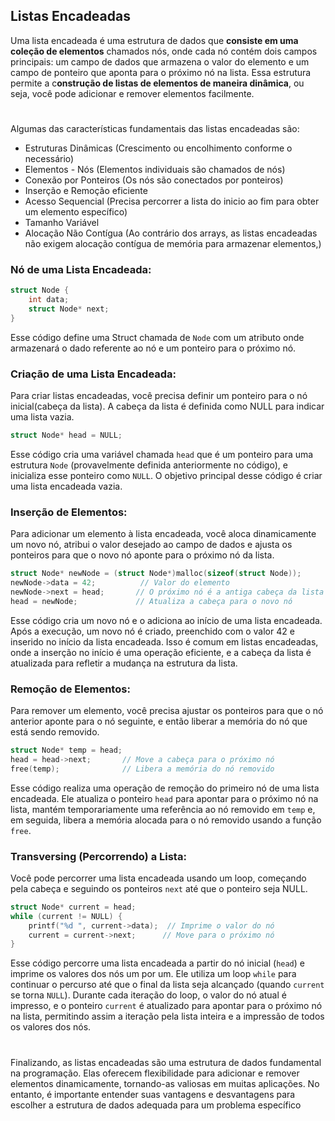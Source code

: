 ## Listas Encadeadas

Uma lista encadeada é uma estrutura de dados que **consiste em uma coleção de elementos** chamados nós, onde cada nó contém dois campos principais: um campo de dados que armazena o valor do elemento e um campo de ponteiro que aponta para o próximo nó na lista. Essa estrutura permite a c**onstrução de listas de elementos de maneira dinâmica**, ou seja, você pode adicionar e remover elementos facilmente.

#

Algumas das características fundamentais das listas encadeadas são:

* Estruturas Dinâmicas (Crescimento ou encolhimento conforme o necessário)
* Elementos - Nós (Elementos individuais são chamados de nós)
* Conexão por Ponteiros (Os nós são conectados por ponteiros)
* Inserção e Remoção eficiente
* Acesso Sequencial (Precisa percorrer a lista do inicio ao fim para obter um elemento específico)
* Tamanho Variável
* Alocação Não Contígua (Ao contrário dos arrays, as listas encadeadas não exigem alocação contígua de memória para armazenar elementos,)


### Nó de uma Lista Encadeada:

```c
struct Node {
    int data;
    struct Node* next;
}
```

Esse código define uma Struct chamada de `Node` com um atributo onde armazenará o dado referente ao nó e um ponteiro para o próximo nó. 

### Criação de uma Lista Encadeada:

Para criar listas encadeadas, você precisa definir um ponteiro para o nó inicial(cabeça da lista). A cabeça da lista é definida como NULL para indicar uma lista vazia.

```c
struct Node* head = NULL;
```

Esse código cria uma variável chamada `head` que é um ponteiro para uma estrutura `Node` (provavelmente definida anteriormente no código), e inicializa esse ponteiro como `NULL`. O objetivo principal desse código é criar uma lista encadeada vazia.


### Inserção de Elementos:

Para adicionar um elemento à lista encadeada, você aloca dinamicamente um novo nó, atribui o valor desejado ao campo de dados e ajusta os ponteiros para que o novo nó aponte para o próximo nó da lista.

```c
struct Node* newNode = (struct Node*)malloc(sizeof(struct Node));
newNode->data = 42;          // Valor do elemento
newNode->next = head;       // O próximo nó é a antiga cabeça da lista
head = newNode;             // Atualiza a cabeça para o novo nó
```

Esse código cria um novo nó e o adiciona ao início de uma lista encadeada. Após a execução, um novo nó é criado, preenchido com o valor 42 e inserido no início da lista encadeada. Isso é comum em listas encadeadas, onde a inserção no início é uma operação eficiente, e a cabeça da lista é atualizada para refletir a mudança na estrutura da lista.

### Remoção de Elementos:

Para remover um elemento, você precisa ajustar os ponteiros para que o nó anterior aponte para o nó seguinte, e então liberar a memória do nó que está sendo removido.

```c
struct Node* temp = head;
head = head->next;       // Move a cabeça para o próximo nó
free(temp);              // Libera a memória do nó removido
```

Esse código realiza uma operação de remoção do primeiro nó de uma lista encadeada. Ele atualiza o ponteiro `head` para apontar para o próximo nó na lista, mantém temporariamente uma referência ao nó removido em `temp` e, em seguida, libera a memória alocada para o nó removido usando a função `free`.

### Transversing (Percorrendo) a Lista:

Você pode percorrer uma lista encadeada usando um loop, começando pela cabeça e seguindo os ponteiros `next` até que o ponteiro seja NULL.

```c
struct Node* current = head;
while (current != NULL) {
    printf("%d ", current->data);  // Imprime o valor do nó
    current = current->next;      // Move para o próximo nó
}
```

 Esse código percorre uma lista encadeada a partir do nó inicial (`head`) e imprime os valores dos nós um por um. Ele utiliza um loop `while` para continuar o percurso até que o final da lista seja alcançado (quando `current` se torna `NULL`). Durante cada iteração do loop, o valor do nó atual é impresso, e o ponteiro `current` é atualizado para apontar para o próximo nó na lista, permitindo assim a iteração pela lista inteira e a impressão de todos os valores dos nós.

 #

 Finalizando, as listas encadeadas são uma estrutura de dados fundamental na programação. Elas oferecem flexibilidade para adicionar e remover elementos dinamicamente, tornando-as valiosas em muitas aplicações. No entanto, é importante entender suas vantagens e desvantagens para escolher a estrutura de dados adequada para um problema específico